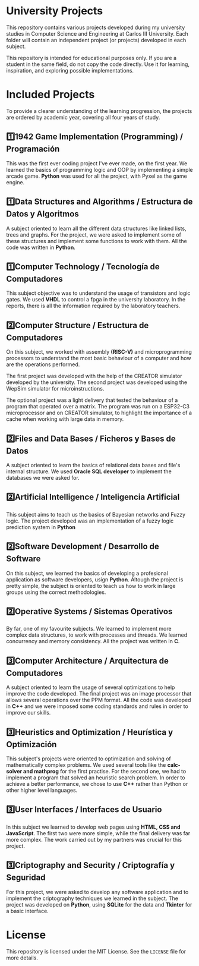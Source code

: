 # University Projects
This repository contains various projects developed during my university studies in Computer Science and Engineering at Carlos III University. Each folder will contain an independent project (or projects) developed in each subject.

This repository is intended for educational purposes only. If you are a student in the same field, do not copy the code directly. Use it for learning, inspiration, and exploring possible implementations.

# Included Projects
To provide a clearer understanding of the learning progression, the projects are ordered by academic year, covering all four years of study.

## 1️⃣1942 Game Implementation (Programming) / Programación
This was the first ever coding project I've ever made, on the first year. We learned the basics of programming logic and OOP by implementing a simple arcade game. **Python** was used for all the project, with Pyxel as the game engine.

## 1️⃣Data Structures and Algorithms / Estructura de Datos y Algoritmos
A subject oriented to learn all the different data structures like linked lists, trees and graphs. For the project, we were asked to implement some of these structures and implement some functions to work with them. All the code was written in **Python**.

## 1️⃣Computer Technology / Tecnología de Computadores
This subject objective was to understand the usage of transistors and logic gates. We used **VHDL** to control a fpga in the university laboratory. In the reports, there is all the information required by the laboratory teachers.

## 2️⃣Computer Structure / Estructura de Computadores
On this subject, we worked with assembly **(RISC-V)** and microprogramming processors to understand the most basic behaviour of a computer and how are the operations performed. 

The first project was developed with the help of the CREATOR simulator developed by the university. The second project was developed using the WepSim simulator for microinstructions.

The optional project was a light delivery that tested the behaviour of a program that operated over a matrix. The program was run on a ESP32-C3 microprocessor and on CREATOR simulator, to highlight the importance of a cache when working with large data in memory.

## 2️⃣Files and Data Bases / Ficheros y Bases de Datos
A subject oriented to learn the basics of relational data bases and file's internal structure. We used **Oracle SQL developer** to implement the databases we were asked for.

## 2️⃣Artificial Intelligence / Inteligencia Artificial
This subject aims to teach us the basics of Bayesian networks and Fuzzy logic. The project developed was an implementation of a fuzzy logic prediction system in **Python**

## 2️⃣Software Development / Desarrollo de Software
On this subject, we learned the basics of developing a profesional application as software developers, usign **Python**. Altough the project is pretty simple, the subject is oriented to teach us how to work in large groups using the correct methodologies.

## 2️⃣Operative Systems / Sistemas Operativos
By far, one of my favourite subjects. We learned to implement more complex data structures, to work with processes and threads. We learned concurrency and memory consistency. All the project was written in **C**.

## 3️⃣Computer Architecture / Arquitectura de Computadores
A subject oriented to learn the usage of several optimizations to help improve the code developed. The final project was an image processor that allows several operations over the PPM format. All the code was developed in **C++** and we were imposed some coding standards and rules in order to improve our skills.

## 3️⃣Heuristics and Optimization / Heurística y Optimización
This subject's projects were oriented to optimization and solving of mathematically complex problems. We used several tools like the **calc-solver and mathprog** for the first practise. For the second one, we had to implement a program that solved an heuristic search problem. In order to achieve a better performance, we chose to use **C++** rather than Python or other higher level languages.

## 3️⃣User Interfaces / Interfaces de Usuario
In this subject we learned to develop web pages using **HTML, CSS and JavaScript**. The first two were more simple, while the final delivery was far more complex. The work carried out by my partners was crucial for this project.

## 3️⃣Criptography and Security / Criptografía y Seguridad
For this project, we were asked to develop any software application and to implement the criptography techniques we learned in the subject. The project was developed on **Python**, using **SQLite** for the data and **Tkinter** for a basic interface.

# License
This repository is licensed under the MIT License. See the `LICENSE` file for more details.
